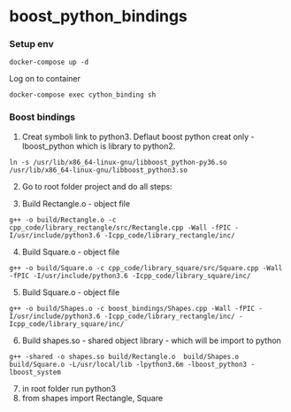 # boost_python_bindings

### Setup env
```
docker-compose up -d
```
Log on to container
```
docker-compose exec cython_binding sh
```

### Boost bindings

1. Creat symboli link to python3. Deflaut boost python creat only -lboost_python which is library to python2. 
```
ln -s /usr/lib/x86_64-linux-gnu/libboost_python-py36.so /usr/lib/x86_64-linux-gnu/libboost_python3.so
```
2. Go to root folder project and do all steps:

3. Build Rectangle.o - object file
```
g++ -o build/Rectangle.o -c cpp_code/library_rectangle/src/Rectangle.cpp -Wall -fPIC -I/usr/include/python3.6 -Icpp_code/library_rectangle/inc/
```
4. Build Square.o - object file
```
g++ -o build/Square.o -c cpp_code/library_square/src/Square.cpp -Wall -fPIC -I/usr/include/python3.6 -Icpp_code/library_square/inc/
```
5. Build Square.o - object file
```
g++ -o build/Shapes.o -c boost_bindings/Shapes.cpp -Wall -fPIC -I/usr/include/python3.6 -Icpp_code/library_rectangle/inc/ -Icpp_code/library_square/inc/
```
6. Build shapes.so - shared object library - which will be import to python
```
g++ -shared -o shapes.so build/Rectangle.o  build/Shapes.o  build/Square.o -L/usr/local/lib -lpython3.6m -lboost_python3 -lboost_system
```
7. in root folder run python3
8. from shapes import Rectangle, Square
